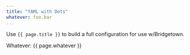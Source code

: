 ```yaml
---
title: "YAML with Dots"
whatever: foo.bar
...
```


Use `{{ page.title }}` to build a full configuration for use w/Bridgetown.

Whatever: {{ page.whatever }}
